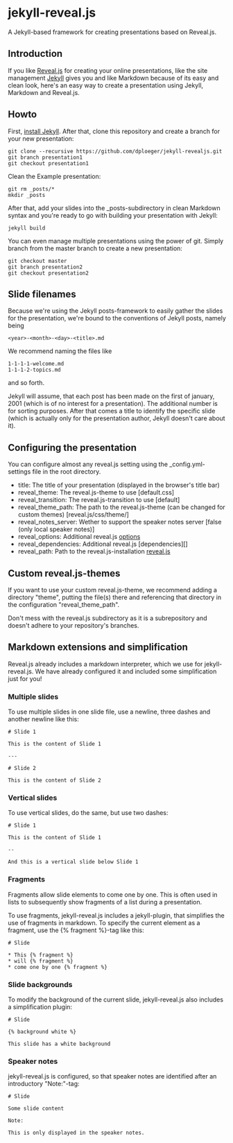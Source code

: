 # jekyll-reveal.js

A Jekyll-based framework for creating presentations based on Reveal.js.

## Introduction

If you like [Reveal.js][] for creating your online presentations, like the site
management [Jekyll][] gives you and like Markdown because of its easy and clean look, 
here's an easy way to create a presentation using Jekyll, Markdown and Reveal.js.

## Howto

First, [install Jekyll][]. After that, clone this repository and create a branch
for your new presentation:

    git clone --recursive https://github.com/dploeger/jekyll-revealjs.git
    git branch presentation1
    git checkout presentation1

Clean the Example presentation:

    git rm _posts/*
    mkdir _posts

After that, add your slides into the _posts-subdirectory in clean Markdown syntax
and you're ready to go with building your presentation with Jekyll:

    jekyll build

You can even manage multiple presentations using the power of git. Simply branch from the
master branch to create a new presentation:

    git checkout master
    git branch presentation2
    git checkout presentation2

## Slide filenames

Because we're using the Jekyll posts-framework to easily gather the slides for the presentation, 
we're bound to the conventions of Jekyll posts, namely being

    <year>-<month>-<day>-<title>.md

We recommend naming the files like

    1-1-1-1-welcome.md
    1-1-1-2-topics.md

and so forth. 

Jekyll will assume, that each post has been made on the first of january, 2001 (which is of no interest
for a presentation). The additional number is for sorting purposes. After that comes a title to identify 
the specific slide (which is actually only for the presentation author, Jekyll doesn't care about it).

## Configuring the presentation

You can configure almost any reveal.js setting using the _config.yml-settings file in the
root directory.

* title: The title of your presentation (displayed in the browser's title bar)
* reveal_theme: The reveal.js-theme to use [default.css]
* reveal_transition: The reveal.js-transition to use [default]
* reveal_theme_path: The path to the reveal.js-theme (can be changed for custom themes) [reveal.js/css/theme/]
* reveal_notes_server: Wether to support the speaker notes server [false (only local speaker notes)]
* reveal_options: Additional reveal.js [options][]
* reveal_dependencies: Additional reveal.js [dependencies][]
* reveal_path: Path to the reveal.js-installation [reveal.js]

## Custom reveal.js-themes

If you want to use your custom reveal.js-theme, we recommend adding a directory "theme", putting the file(s)
there and referencing that directory in the configuration "reveal_theme_path".

Don't mess with the reveal.js subdirectory as it is a subrepository and doesn't adhere to your repository's
branches.

## Markdown extensions and simplification

Reveal.js already includes a markdown interpreter, which we use for jekyll-reveal.js. We have already
configured it and included some simplification just for you!

### Multiple slides

To use multiple slides in one slide file, use a newline, three dashes and another newline like this:

    # Slide 1
    
    This is the content of Slide 1
    
    ---
    
    # Slide 2
    
    This is the content of Slide 2

### Vertical slides

To use vertical slides, do the same, but use two dashes:

    # Slide 1
    
    This is the content of Slide 1
    
    --
    
    And this is a vertical slide below Slide 1

### Fragments

Fragments allow slide elements to come one by one. This is often used in lists to subsequently show
fragments of a list during a presentation.

To use fragments, jekyll-reveal.js includes a jekyll-plugin, that simplifies the use of fragments
in markdown. To specify the current element as a fragment, use the {% fragment %}-tag like this:

    # Slide
    
    * This {% fragment %}
    * will {% fragment %}
    * come one by one {% fragment %}

### Slide backgrounds

To modify the background of the current slide, jekyll-reveal.js also includes a simplification
plugin:

    # Slide
    
    {% background white %}
    
    This slide has a white background

[Reveal.js]:      http://lab.hakim.se/reveal-js/#/
[Jekyll]:         http://jekyllrb.com/
[install Jekyll]: http://jekyllrb.com/docs/installation/  
[options]: https://github.com/hakimel/reveal.js#configuration
[depedencies]: https://github.com/hakimel/reveal.js#dependencies

### Speaker notes

jekyll-reveal.js is configured, so that speaker notes are identified after an introductory "Note:"-tag:

    # Slide

    Some slide content

    Note:

    This is only displayed in the speaker notes.

